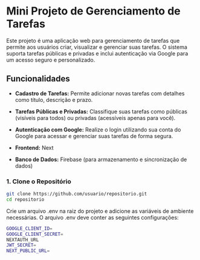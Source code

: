 # Mini Projeto de Gerenciamento de Tarefas

Este projeto é uma aplicação web para gerenciamento de tarefas que permite aos usuários criar, visualizar e gerenciar suas tarefas. O sistema suporta tarefas públicas e privadas e inclui autenticação via Google para um acesso seguro e personalizado.

## Funcionalidades

- **Cadastro de Tarefas:** Permite adicionar novas tarefas com detalhes como título, descrição e prazo.
- **Tarefas Públicas e Privadas:** Classifique suas tarefas como públicas (visíveis para todos) ou privadas (acessíveis apenas para você).
- **Autenticação com Google:** Realize o login utilizando sua conta do Google para acessar e gerenciar suas tarefas de forma segura.


- **Frontend:** Next

- **Banco de Dados:** Firebase (para armazenamento e sincronização de dados)


### 1. Clone o Repositório

```bash
git clone https://github.com/usuario/repositorio.git
cd repositorio
````

Crie um arquivo .env na raiz do projeto e adicione as variáveis de ambiente necessárias. O arquivo .env deve conter as seguintes configurações:
```bash
GOOGLE_CLIENT_ID=
GOOGLE_CLIENT_SECRET=
NEXTAUTH_URL
JWT_SECRET=
NEXT_PUBLIC_URL=
